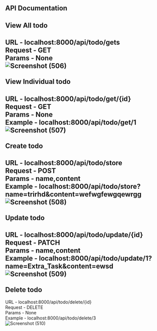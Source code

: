 API Documentation
-------------------

View All todo
-------------------
URL - localhost:8000/api/todo/gets
<br>
Request - GET
<br>
Params - None
<br>
![Screenshot (506)](https://github.com/SajeebChakraborty/Advance_Todo_Api_Laravel/assets/48250220/10a348aa-3ac1-40d7-840b-e4953ed46d3e)
<br>
<br>
View Individual todo
-------------------
URL - localhost:8000/api/todo/get/{id}
<br>
Request - GET
<br>
Params - None
<br>
Example - localhost:8000/api/todo/get/1
<br>
![Screenshot (507)](https://github.com/SajeebChakraborty/Advance_Todo_Api_Laravel/assets/48250220/965dbe40-400d-4062-ba49-73308e2fa229)
<br>
<br>
Create todo
-------------------------
URL - localhost:8000/api/todo/store
<br>
Request - POST
<br>
Params - name,content
<br>
Example - localhost:8000/api/todo/store?name=trirhd&content=wefwgfewgqewrgg
<br>
![Screenshot (508)](https://github.com/SajeebChakraborty/Advance_Todo_Api_Laravel/assets/48250220/b1bdaac2-df5b-4fa9-8c9b-a82a647b30f7)
<br>
<br>
Update todo
-------------------------
URL - localhost:8000/api/todo/update/{id}
<br>
Request - PATCH
<br>
Params - name,content
<br>
Example - localhost:8000/api/todo/update/1?name=Extra_Task&content=ewsd
<br>
![Screenshot (509)](https://github.com/SajeebChakraborty/Advance_Todo_Api_Laravel/assets/48250220/cc895ebd-657c-4416-9334-0908d451e414)
<br>
<br>
Delete todo
-------------------------
URL - localhost:8000/api/todo/delete/{id}
<br>
Request - DELETE
<br>
Params - None
<br>
Example - localhost:8000/api/todo/delete/3
<br>
![Screenshot (510)](https://github.com/SajeebChakraborty/Advance_Todo_Api_Laravel/assets/48250220/c703f9d5-8333-4110-a939-16b96a29d95f)
